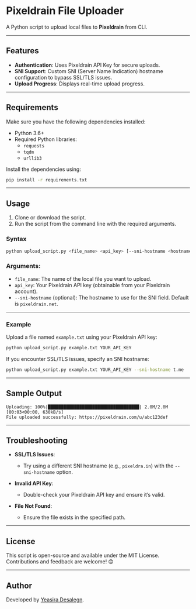 # Pixeldrain File Uploader

A Python script to upload local files to **Pixeldrain** from CLI.

---

## Features

- **Authentication**: Uses Pixeldrain API Key for secure uploads.
- **SNI Support**: Custom SNI (Server Name Indication) hostname configuration to bypass SSL/TLS issues.
- **Upload Progress**: Displays real-time upload progress.

---

## Requirements

Make sure you have the following dependencies installed:

- Python 3.6+
- Required Python libraries:
  - `requests`
  - `tqdm`
  - `urllib3`

Install the dependencies using:

```bash
pip install -r requirements.txt
```

---

## Usage

1. Clone or download the script.
2. Run the script from the command line with the required arguments.

### Syntax
```bash
python upload_script.py <file_name> <api_key> [--sni-hostname <hostname>]
```

### Arguments:
- `file_name`: The name of the local file you want to upload.
- `api_key`: Your Pixeldrain API key (obtainable from your Pixeldrain account).
- `--sni-hostname` (optional): The hostname to use for the SNI field. Default is `pixeldrain.net`.

---

### Example

Upload a file named `example.txt` using your Pixeldrain API key:

```bash
python upload_script.py example.txt YOUR_API_KEY
```

If you encounter SSL/TLS issues, specify an SNI hostname:

```bash
python upload_script.py example.txt YOUR_API_KEY --sni-hostname t.me
```

---

## Sample Output

```plaintext
Uploading: 100%|███████████████████████████████████| 2.0M/2.0M [00:03<00:00, 630kB/s]
File uploaded successfully: https://pixeldrain.com/u/abc123def
```

---

## Troubleshooting

- **SSL/TLS Issues**: 
  - Try using a different SNI hostname (e.g., `pixeldra.in`) with the `--sni-hostname` option.

- **Invalid API Key**:
  - Double-check your Pixeldrain API key and ensure it’s valid.

- **File Not Found**:
  - Ensure the file exists in the specified path.

---

## License

This script is open-source and available under the MIT License. Contributions and feedback are welcome! 😊

---

## Author

Developed by [Yeasira Desalegn](https://github.com/ZorEl212).